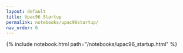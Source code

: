 ```yaml
---
layout: default
title: Upac96 Startup
permalink: notebooks/upac96startup/
nav_order: 6
---
```

{% include notebook.html path="/notebooks/upac96_startup.html" %}